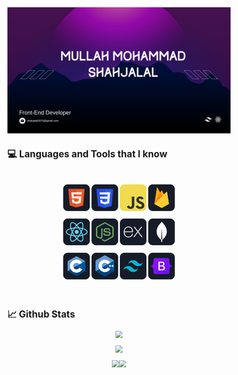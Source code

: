 <a href="https://www.linkedin.com/in/shahjalal2075/">
    <img src="https://raw.githubusercontent.com/Shahjalal2075/Shahjalal2075/main/assets/shahjalal.png" />
</a>

## :computer: Languages and Tools that I know

<br>
<p align="center">
<img src="https://raw.githubusercontent.com/Shahjalal2075/Shahjalal2075/main/assets/icons/HTML.png"/>
<img src="https://raw.githubusercontent.com/Shahjalal2075/Shahjalal2075/main/assets/icons/css.png"/>
<img src="https://raw.githubusercontent.com/Shahjalal2075/Shahjalal2075/main/assets/icons/JavaScript.png"/>
<img src="https://raw.githubusercontent.com/Shahjalal2075/Shahjalal2075/main/assets/icons/firebase.png"/>
</p>
<p align="center">
<img src="https://raw.githubusercontent.com/Shahjalal2075/Shahjalal2075/main/assets/icons/react.png"/>
<img src="https://raw.githubusercontent.com/Shahjalal2075/Shahjalal2075/main/assets/icons/node.png"/>
<img src="https://raw.githubusercontent.com/Shahjalal2075/Shahjalal2075/main/assets/icons/express.png"/>
<img src="https://raw.githubusercontent.com/Shahjalal2075/Shahjalal2075/main/assets/icons/mongo.png"/>
</p>
<p align="center">
<img src="https://raw.githubusercontent.com/Shahjalal2075/Shahjalal2075/main/assets/icons/c.png"/>
<img src="https://raw.githubusercontent.com/Shahjalal2075/Shahjalal2075/main/assets/icons/cpp.png"/>
<img src="https://raw.githubusercontent.com/Shahjalal2075/Shahjalal2075/main/assets/icons/tailwind.png"/>
<img src="https://raw.githubusercontent.com/Shahjalal2075/Shahjalal2075/main/assets/icons/Bootsrap.png"/>
</p><br/>

## :chart_with_upwards_trend: Github Stats

<p align="center">
    <img width="full" src="http://github-profile-summary-cards.vercel.app/api/cards/profile-details?username=Shahjalal2075&theme=2077" />
</p>
<p align="center">
    <img width="full" src="https://github-readme-streak-stats.herokuapp.com?user=Shahjalal2075&theme=tokyonight&border_radius=16&date_format=M%20j%5B%2C%20Y%5D&card_width=500)](https://git.io/streak-stats" />
</p>

<div  align="center" style="display: flex; justify-content: center;">
    <div style="display: flex; justify-content: center;">
        <img src="https://github-profile-summary-cards.vercel.app/api/cards/most-commit-language?username=shahjalal2075&theme=2077" style="flex: 1;">
        <img src="http://github-profile-summary-cards.vercel.app/api/cards/stats?username=Shahjalal2075&theme=2077" style="flex: 1;">
    </div>
</div>

